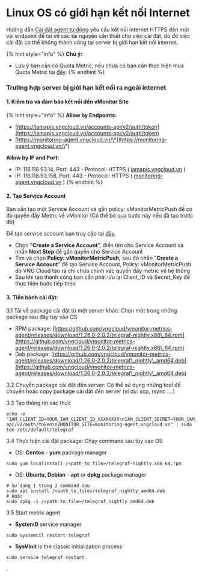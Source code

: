 # Linux OS có giới hạn kết nối Internet

Hướng dẫn [Cài đặt agent tự động](./) yêu cầu kết nối internet HTTPS đến một vài endpoint để tải về các tài nguyên cần thiết cho việc cài đặt, do đó việc cài đặt có thể không thành công tại server bị giới hạn kết nối internet.

{% hint style="info" %}
**Chú ý:**

* Lưu ý bạn cần có Quota Metric, nếu chưa có bạn cần thực hiện mua Quota Metric tại [đây](https://docs.vngcloud.vn/pages/viewpage.action?pageId=31555658).
{% endhint %}

### **Trường hợp server bị giới hạn kết nối ra ngoài internet**

#### **1. Kiểm tra và đảm bảo kết nối đến vMonitor Site**

{% hint style="info" %}
**Allow by Endpoints:**

* [https://iamapis.vngcloud.vn/accounts-api/v2/auth/token](https://iamapis.vngcloud.vn/accounts-api/v2/auth/token)
* [https://monitoring-agent.vngcloud.vn/\*](https://monitoring-agent.vngcloud.vn/\*)

**Allow by IP and Port:**

* IP: 116.118.93.14, Port: 443 - Protocol: HTTPS ( [iamapis.vngcloud.vn](http://iamapis.vngcloud.vn) )
* IP: 116.118.93.158, Port: 443 - Protocol: HTTPS ( [monitoring-agent.vngcloud.vn](http://monitoring-agent.vngcloud.vn) )
{% endhint %}

#### **2. Tạo Service Account**&#x20;

Bạn cần tạo một Service Account và gắn policy: vMonitorMetricPush để có đủ quyền đẩy Metric về vMonitor (Có thể bỏ qua bước này nếu đã tạo trước đó)

Để tạo service account bạn truy cập tại [đây](https://hcm-3.console.vngcloud.vn/iam/service-accounts),

* Chọn "**Create a Service Account**", điền tên cho Service Account và nhấn **Next Step** để gắn quyền cho Service Account
* Tìm và chọn **Policy:** **vMonitorMetricPush,** sau đó nhấn "**Create a Service Account**" để tạo Service Account, Policy: vMonitorMetricPush do VNG Cloud tạo ra chỉ chứa chính xác quyền đẩy metric về hệ thống
* Sau khi tạo thành công bạn cần phải lưu lại Client\_ID và Secret\_Key để thực hiện bước tiếp theo

#### **3. Tiến hành cài đặt:**

3.1 Tải về package cài đặt từ một server khác: Chọn một trong những package sau đây tùy vào OS

* RPM package: [https://github.com/vngcloud/vmonitor-metrics-agent/releases/download/1.26.0-2.0.2/telegraf-nightly.x86\_64.rpm](https://github.com/vngcloud/vmonitor-metrics-agent/releases/download/1.26.0-2.0.2/telegraf-nightly.x86\_64.rpm)
* Deb package: [https://github.com/vngcloud/vmonitor-metrics-agent/releases/download/1.26.0-2.0.2/telegraf\_nightly\_amd64.deb](https://github.com/vngcloud/vmonitor-metrics-agent/releases/download/1.26.0-2.0.2/telegraf\_nightly\_amd64.deb)

3.2 Chuyển package cài đặt đến server: Có thể sử dụng những tool để chuyển hoặc copy package cài đặt đến server (ví dụ: scp, rsync ....)

3.3 Tạo thông tin xác thực

```
echo -e "IAM_CLIENT_ID=YOUR_IAM_CLIENT_ID_XXXXXXXX\nIAM_CLIENT_SECRET=YOUR_IAM_CLIENT_SECRET_XXXXXXXX\nIAM_URL=https://iamapis.vngcloud.vn/accounts-api/v2/auth/token\nVMONITOR_SITE=monitoring-agent.vngcloud.vn" | sudo tee /etc/default/telegraf
```

3.4 Thực hiện cài đặt package: Chạy command sau tùy vào OS

* OS: **Centos** - **yum** package manager

```
sudo yum localinstall /<path_to_file>/telegraf-nightly.x86_64.rpm 
```

* OS: **Ubuntu, Debian** - **apt** or **dpkg** package manager

```
# Sử dụng 1 trong 2 command sau
sudo apt install /<path_to_file>/telegraf_nightly_amd64.deb
# Hoặc
sudo dpkg -i /<path_to_file>/telegraf_nightly_amd64.deb

```

3.5 Start metric agent

* **SystemD** service manager

```
sudo systemctl restart telegraf
```

* **SysVInit** is the classic initialization process

```
sudo service telegraf restart
```

.
